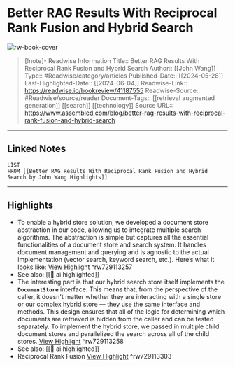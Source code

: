 # Better RAG Results With Reciprocal Rank Fusion and Hybrid Search

![rw-book-cover](https://cdn.prod.website-files.com/610225ff318d106f5343df0c/66561437c63a3e0fd533932a_Blog_Better%20RAG%20results%20with%20Reciprocal%20Rank%20Fusion%20and%20Hybrid%20Search_tb.png)
<br>
>[!note]- Readwise Information
>Title:: Better RAG Results With Reciprocal Rank Fusion and Hybrid Search
>Author:: [[John Wang]]
>Type:: #Readwise/category/articles
>Published-Date:: [[2024-05-28]]
>Last-Highlighted-Date:: [[2024-06-04]]
>Readwise-Link:: https://readwise.io/bookreview/41187555
>Readwise-Source:: #Readwise/source/reader
>Document-Tags:: [[retrieval augmented generation]] [[search]] [[technology]] 
>Source URL:: https://www.assembled.com/blog/better-rag-results-with-reciprocal-rank-fusion-and-hybrid-search
--- 

## Linked Notes
```dataview
LIST
FROM [[Better RAG Results With Reciprocal Rank Fusion and Hybrid Search by John Wang Highlights]]
```

---

## Highlights
- To enable a hybrid store solution, we developed a document store abstraction in our code, allowing us to integrate multiple search algorithms. The abstraction is simple but captures all the essential functionalities of a document store and search system. It handles document management and querying and is agnostic to the actual implementation (vector search, keyword search, etc.). Here’s what it looks like: [View Highlight](https://readwise.io/open/729113257) ^rw729113257 
- See also: [[👻 ai highlighted]] 
- The interesting part is that our hybrid search store itself implements the **`DocumentStore`** interface. This means that, from the perspective of the caller, it doesn't matter whether they are interacting with a single store or our complex hybrid store — they use the same interface and methods. This design ensures that all of the logic for determining which documents are retrieved is hidden from the caller and can be tested separately. To implement the hybrid store, we passed in multiple child document stores and parallelized the search across all of the child stores. [View Highlight](https://readwise.io/open/729113258) ^rw729113258 
- See also: [[👻 ai highlighted]] 
- Reciprocal Rank Fusion [View Highlight](https://readwise.io/open/729113303) ^rw729113303
